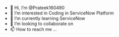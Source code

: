 - 👋 Hi, I’m @Prateek160490
- 👀 I’m interested in Coding in ServiceNow Platform
- 🌱 I’m currently learning ServiceNow
- 💞️ I’m looking to collaborate on 
- 📫 How to reach me ...

<!---
Prateek160490/Prateek160490 is a ✨ special ✨ repository because its `README.md` (this file) appears on your GitHub profile.
You can click the Preview link to take a look at your changes.
--->
